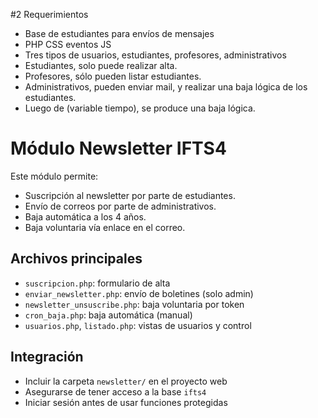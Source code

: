 #2 Requerimientos
- Base de estudiantes para envíos de mensajes
- PHP CSS eventos JS 
- Tres tipos de usuarios, estudiantes, profesores, administrativos 
- Estudiantes, solo puede realizar alta. 
- Profesores, sólo pueden listar estudiantes.
- Administrativos, pueden enviar mail, y realizar una baja lógica de los estudiantes.
- Luego de (variable tiempo), se produce una baja lógica.

# Módulo Newsletter IFTS4

Este módulo permite:

- Suscripción al newsletter por parte de estudiantes.
- Envío de correos por parte de administrativos.
- Baja automática a los 4 años.
- Baja voluntaria vía enlace en el correo.

## Archivos principales

- `suscripcion.php`: formulario de alta
- `enviar_newsletter.php`: envío de boletines (solo admin)
- `newsletter_unsuscribe.php`: baja voluntaria por token
- `cron_baja.php`: baja automática (manual)
- `usuarios.php`, `listado.php`: vistas de usuarios y control

## Integración

- Incluir la carpeta `newsletter/` en el proyecto web
- Asegurarse de tener acceso a la base `ifts4`
- Iniciar sesión antes de usar funciones protegidas
